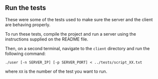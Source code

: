 ## Run the tests

These were some of the tests used to make sure the server and the client are behaving properly.

To run these tests, compile the project and run a server using the instructions
supplied on the README file.

Then, on a second terminal, navigate to the `client` directory and run the following command:

```
./user [-n SERVER_IP] [-p SERVER_PORT] < ../tests/script_XX.txt
```

where `XX` is the number of the test you want to run.